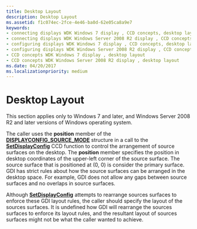 ```yaml
---
title: Desktop Layout
description: Desktop Layout
ms.assetid: f1c074ec-2fce-4e46-ba0d-62e05ca8a9e7
keywords:
- connecting displays WDK Windows 7 display , CCD concepts, desktop layout
- connecting displays WDK Windows Server 2008 R2 display , CCD concepts, desktop layout
- configuring displays WDK Windows 7 display , CCD concepts, desktop layout
- configuring displays WDK Windows Server 2008 R2 display , CCD concepts, desktop layout
- CCD concepts WDK Windows 7 display , desktop layout
- CCD concepts WDK Windows Server 2008 R2 display , desktop layout
ms.date: 04/20/2017
ms.localizationpriority: medium
---
```


# Desktop Layout


This section applies only to Windows 7 and later, and Windows Server 2008 R2 and later versions of Windows operating system.

The caller uses the **position** member of the [**DISPLAYCONFIG\_SOURCE\_MODE**](https://docs.microsoft.com/windows/desktop/api/wingdi/ns-wingdi-displayconfig_source_mode) structure in a call to the [**SetDisplayConfig**](https://docs.microsoft.com/windows/desktop/api/winuser/nf-winuser-setdisplayconfig) CCD function to control the arrangement of source surfaces on the desktop. The **position** member specifies the position in desktop coordinates of the upper-left corner of the source surface. The source surface that is positioned at (0, 0) is consider the primary surface. GDI has strict rules about how the source surfaces can be arranged in the desktop space. For example, GDI does not allow any gaps between source surfaces and no overlaps in source surfaces.

Although [**SetDisplayConfig**](https://docs.microsoft.com/windows/desktop/api/winuser/nf-winuser-setdisplayconfig) attempts to rearrange sources surfaces to enforce these GDI layout rules, the caller should specify the layout of the sources surfaces. It is undefined how GDI will rearrange the sources surfaces to enforce its layout rules, and the resultant layout of sources surfaces might not be what the caller wanted to achieve.

 

 





